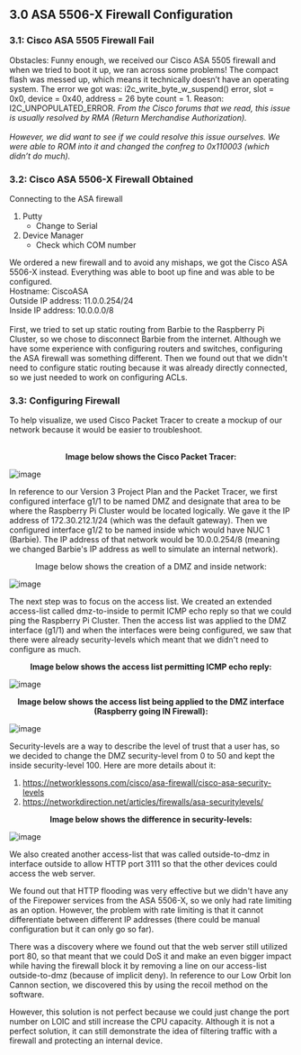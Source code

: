 <h2>3.0 ASA 5506-X Firewall Configuration</h2>

<h3>3.1: Cisco ASA 5505 Firewall Fail</h3>

Obstacles:
Funny enough, we received our Cisco ASA 5505 firewall and when we tried to boot it up, we ran across some problems! The compact flash was messed up, which means it technically doesn’t have an operating system. The error we got was: i2c_write_byte_w_suspend() error, slot = 0x0, device = 0x40, address = 26 byte count = 1. Reason: I2C_UNPOPULATED_ERROR. 
*From the Cisco forums that we read, this issue is usually resolved by RMA (Return Merchandise Authorization).*
<br>
<br>
*However, we did want to see if we could resolve this issue ourselves. We were able to ROM into it and changed the confreg to 0x110003 (which didn’t do much).*

<h3>3.2: Cisco ASA 5506-X Firewall Obtained</h3>
Connecting to the ASA firewall

1. Putty
   - Change to Serial
2. Device Manager
   - Check which COM number

We ordered a new firewall and to avoid any mishaps, we got the Cisco ASA 5506-X instead. Everything was able to boot up fine and was able to be configured. 
<br>
Hostname: CiscoASA
<br>
Outside IP address: 11.0.0.254/24
<br>
Inside IP address: 10.0.0.0/8
<br>
<br>
First, we tried to set up static routing from Barbie to the Raspberry Pi Cluster, so we chose to disconnect Barbie from the internet. Although we have some experience with configuring routers and switches, configuring the ASA firewall was something different. Then we found out that we didn't need to configure static routing because it was already directly connected, so we just needed to work on configuring ACLs. 

<h3>3.3: Configuring Firewall</h3>
To help visualize, we used Cisco Packet Tracer to create a mockup of our network because it would be easier to troubleshoot. 
<br>
<br>

**<p align="center">Image below shows the Cisco Packet Tracer:</p>**

![image](https://github.com/itsvivianmill/Raspberry-Pi-Cluster/assets/116047994/646e8f2b-ad31-4e50-a034-ec433130b9fc)

In reference to our Version 3 Project Plan and the Packet Tracer, we first configured interface g1/1 to be named DMZ and designate that area to be where the Raspberry Pi Cluster would be located logically. We gave it the IP address of 172.30.212.1/24 (which was the default gateway). Then we configured interface g1/2 to be named inside which would have NUC 1 (Barbie). The IP address of that network would be 10.0.0.254/8 (meaning we changed Barbie's IP address as well to simulate an internal network).

<p align="center">Image below shows the creation of a DMZ and inside network:</p>

![image](https://github.com/itsvivianmill/Raspberry-Pi-Cluster/assets/116047994/e78756b7-882d-4d17-82e7-fbaf64386422)

The next step was to focus on the access list. We created an extended access-list called dmz-to-inside to permit ICMP echo reply so that we could ping the Raspberry Pi Cluster. Then the access list was applied to the DMZ interface (g1/1) and when the interfaces were being configured, we saw that there were already security-levels which meant that we didn't need to configure as much. 

**<p align="center">Image below shows the access list permitting ICMP echo reply:</p>**

![image](https://github.com/itsvivianmill/Raspberry-Pi-Cluster/assets/116047994/e64d641d-0663-48e3-869a-aef7246204c1)

**<p align="center">Image below shows the access list being applied to the DMZ interface (Raspberry going IN Firewall):</p>**

![image](https://github.com/itsvivianmill/Raspberry-Pi-Cluster/assets/116047994/b7536183-e9a7-4e62-ae4e-aa8468f95bbc)

Security-levels are a way to describe the level of trust that a user has, so we decided to change the DMZ security-level from 0 to 50 and kept the inside security-level 100. Here are more details about it:
1. https://networklessons.com/cisco/asa-firewall/cisco-asa-security-levels
2. https://networkdirection.net/articles/firewalls/asa-securitylevels/ 

**<p align="center">Image below shows the difference in security-levels:</p>**

![image](https://github.com/itsvivianmill/Raspberry-Pi-Cluster/assets/116047994/f4f778d4-67b4-410c-98d4-b4316387023a)

We also created another access-list that was called outside-to-dmz in interface outside to allow HTTP port 3111 so that the other devices could access the web server. 

We found out that HTTP flooding was very effective but we didn't have any of the Firepower services from the ASA 5506-X, so we only had rate limiting as an option. However, the problem with rate limiting is that it cannot differentiate between different IP addresses (there could be manual configuration but it can only go so far). 

There was a discovery where we found out that the web server still utilized port 80, so that meant that we could DoS it and make an even bigger impact while having the firewall block it by removing a line on our access-list outside-to-dmz (because of implicit deny). In reference to our Low Orbit Ion Cannon section, we discovered this by using the recoil method on the software. 

However, this solution is not perfect because we could just change the port number on LOIC and still increase the CPU capacity. Although it is not a perfect solution, it can still demonstrate the idea of filtering traffic with a firewall and protecting an internal device. 
